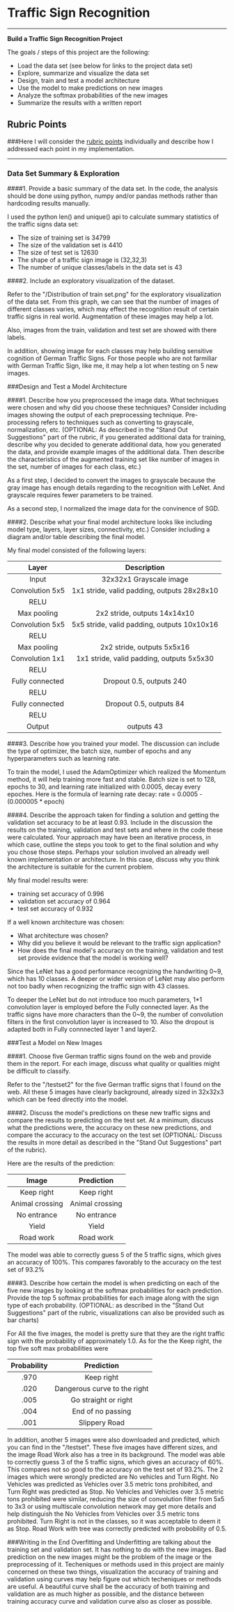 # **Traffic Sign Recognition**

---

**Build a Traffic Sign Recognition Project**

The goals / steps of this project are the following:
* Load the data set (see below for links to the project data set)
* Explore, summarize and visualize the data set
* Design, train and test a model architecture
* Use the model to make predictions on new images
* Analyze the softmax probabilities of the new images
* Summarize the results with a written report


## Rubric Points
###Here I will consider the [rubric points](https://review.udacity.com/#!/rubrics/481/view) individually and describe how I addressed each point in my implementation.  

---
### Data Set Summary & Exploration

####1. Provide a basic summary of the data set. In the code, the analysis should be done using python, numpy and/or pandas methods rather than hardcoding results manually.

I used the python len() and unique() api to calculate summary statistics of the traffic signs data set:

* The size of training set is 34799
* The size of the validation set is 4410
* The size of test set is 12630
* The shape of a traffic sign image is (32,32,3)
* The number of unique classes/labels in the data set is 43

####2. Include an exploratory visualization of the dataset.

Refer to the "/Distribution of train set.png" for the exploratory visualization of the data set. From this graph, we can see that the number of images of different classes varies, which may effect the recognition result of certain traffic signs in real world. Augmentation of these images may help a lot.

Also, images from the train, validation and test set are showed with there labels.

In addition, showing image for each classes may help building sensitive cognition of German Traffic Signs. For those people who are not farmiliar with German Traffic Sign, like me, it may help a lot when testing on 5 new images.

###Design and Test a Model Architecture

####1. Describe how you preprocessed the image data. What techniques were chosen and why did you choose these techniques? Consider including images showing the output of each preprocessing technique. Pre-processing refers to techniques such as converting to grayscale, normalization, etc. (OPTIONAL: As described in the "Stand Out Suggestions" part of the rubric, if you generated additional data for training, describe why you decided to generate additional data, how you generated the data, and provide example images of the additional data. Then describe the characteristics of the augmented training set like number of images in the set, number of images for each class, etc.)

As a first step, I decided to convert the images to grayscale because the gray image has enough details regarding to the recognition with LeNet. And grayscale requires fewer parameters to be trained. 

As a second step, I normalized the image data for the convinence of SGD.

####2. Describe what your final model architecture looks like including model type, layers, layer sizes, connectivity, etc.) Consider including a diagram and/or table describing the final model.

My final model consisted of the following layers:

| Layer         		|     Description	        					| 
|:---------------------:|:---------------------------------------------:| 
| Input         		| 32x32x1 Grayscale image   					| 
| Convolution 5x5     	| 1x1 stride, valid padding, outputs 28x28x10 	|
| RELU					|												|
| Max pooling	      	| 2x2 stride,  outputs 14x14x10 				|
| Convolution 5x5	    | 5x5 stride, valid padding, outputs 10x10x16   |
| RELU					|												|
| Max pooling	      	| 2x2 stride,  outputs 5x5x16 	    			|
| Convolution 1x1	    | 1x1 stride, valid padding, outputs 5x5x30     |
| RELU					|												|
| Fully connected		| Dropout 0.5, outputs 240       				|
| RELU					|												|
| Fully connected		| Dropout 0.5, outputs 84       				|
| RELU					|												|
| Output				| outputs 43        							|


####3. Describe how you trained your model. The discussion can include the type of optimizer, the batch size, number of epochs and any hyperparameters such as learning rate.

To train the model, I used the AdamOptimizer which realized the Momentum method, it will help training more fast and stable. Batch size is set to 128, epochs to 30, and learning rate initialized with 0.0005, decay every epoches. Here is the formula of learning rate decay:
rate = 0.0005 - (0.000005 * epoch) 

####4. Describe the approach taken for finding a solution and getting the validation set accuracy to be at least 0.93. Include in the discussion the results on the training, validation and test sets and where in the code these were calculated. Your approach may have been an iterative process, in which case, outline the steps you took to get to the final solution and why you chose those steps. Perhaps your solution involved an already well known implementation or architecture. In this case, discuss why you think the architecture is suitable for the current problem.

My final model results were:
* training set accuracy of 0.996
* validation set accuracy of 0.964
* test set accuracy of 0.932

If a well known architecture was chosen:
* What architecture was chosen?
* Why did you believe it would be relevant to the traffic sign application?
* How does the final model's accuracy on the training, validation and test set provide evidence that the model is working well?

Since the LeNet has a good performance recognizing the handwriting 0~9, which has 10 classes. A deeper or wider version of LeNet may also perform not too badly when recognizing the traffic sign with 43 classes.  

To deeper the LeNet but do not introduce too much parameters, 1*1 convolution layer is employed before the Fully connected layer. As the traffic signs have more characters than the 0~9, the number of convolution filters in the first convolution layer is increased to 10. Also the dropout is adapted both in Fully connnected layer 1 and layer2.

###Test a Model on New Images

####1. Choose five German traffic signs found on the web and provide them in the report. For each image, discuss what quality or qualities might be difficult to classify.

Refer to the "/testset2" for the five German traffic signs that I found on the web. All these 5 images have clearly background, already sized in 32x32x3 which can be feed directly into the model. 

####2. Discuss the model's predictions on these new traffic signs and compare the results to predicting on the test set. At a minimum, discuss what the predictions were, the accuracy on these new predictions, and compare the accuracy to the accuracy on the test set (OPTIONAL: Discuss the results in more detail as described in the "Stand Out Suggestions" part of the rubric).

Here are the results of the prediction:

| Image			        |     Prediction	        					| 
|:---------------------:|:---------------------------------------------:| 
| Keep right      		| Keep right   									| 
| Animal crossing		| Animal crossing								|
| No entrance			| No entrance									|
| Yield 	      		| Yield     					 				|
| Road work 			| Road work          							|


The model was able to correctly guess 5 of the 5 traffic signs, which gives an accuracy of 100%. This compares favorably to the accuracy on the test set of 93.2%

####3. Describe how certain the model is when predicting on each of the five new images by looking at the softmax probabilities for each prediction. Provide the top 5 softmax probabilities for each image along with the sign type of each probability. (OPTIONAL: as described in the "Stand Out Suggestions" part of the rubric, visualizations can also be provided such as bar charts)

For All the five images, the model is pretty sure that they are the right traffic sign with the probability of approximately 1.0. As for the the Keep right, the top five soft max probabilities were

| Probability         	|     Prediction	        					| 
|:---------------------:|:---------------------------------------------:| 
| .970         			| Keep right   									| 
| .020     				| Dangerous curve to the right					|
| .005					| Go straight or right							|
| .004	      			| End of no passing				 				|
| .001				    | Slippery Road      							|

In addition, another 5 images were also downloaded and predicted, which you can find in the "/testset". These five images have different sizes, and the image Road Work also has a tree in its background.
The model was able to correctly guess 3 of the 5 traffic signs, which gives an accuracy of 60%. This compares not so good to the accuracy on the test set of 93.2%.
The 2 images which were wrongly predicted are No vehicles and Turn Right. No Vehicles was predicted as Vehicles over 3.5 metric tons prohibited, and Turn Right was predicted as Stop. 
No Vehicles and Vehicles over 3.5 metric tons prohibited were similar, reducing the size of convolution filter from 5x5 to 3x3 or using multiscale convolution network may get more details and help distinguish the No Vehicles from Vehicles over 3.5 metric tons prohibited. Turn Right is not in the classes, so it was acceptable to deem it as Stop. Road Work with tree was correctly predicted with probobility of 0.5.

###Writing in the End
Overfitting and Underfitting are talking about the training set and validation set. It has nothing to do with the new images. Bad prediction on the new images might be the problem of the image or the preprocessing of it. Techeniques or methods used in this project are mainly concerned on these two things, visualization the accuracy of training and validation using curves may help figure out which techeniques or methods are useful. A beautiful curve shall be the accuracy of both training and validation are as much higher as possible, and the distance between training accuracy curve and validation curve also as closer as possible.